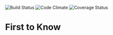 ![Build Status](https://codeship.com/projects/e34e6f30-a608-0133-11fd-326223f7077d/status?branch=master)
![Code Climate](https://codeclimate.com/github/ericjzell/first_to_know.png)
![Coverage Status](https://coveralls.io/repos/ericjzell/first_to_know/badge.png)

# First to Know 

